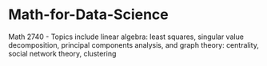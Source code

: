 # Math-for-Data-Science
Math 2740 - Topics include linear algebra: least squares, singular value decomposition, principal components analysis, and graph theory: centrality, social network theory, clustering
